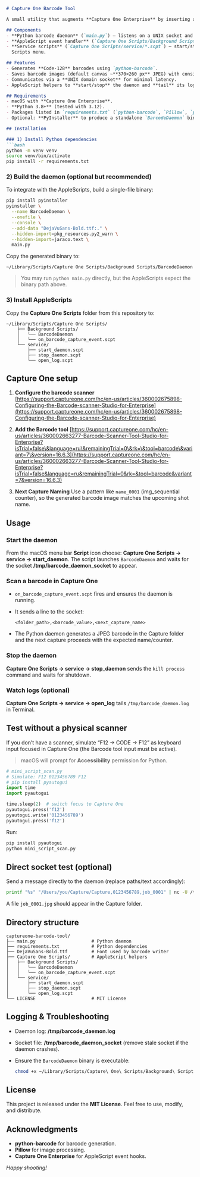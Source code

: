 ````markdown
# Capture One Barcode Tool

A small utility that augments **Capture One Enterprise** by inserting a barcode image into the next photo captured during a tethered session.

## Components
- **Python barcode daemon** (`main.py`) — listens on a UNIX socket and produces a JPEG barcode overlay in the  Capture folder.
- **AppleScript event handler** (`Capture One Scripts/Background Scripts/on_barcode_capture_event.scpt`) — invoked by Capture One when a barcode is scanned.
- **Service scripts** (`Capture One Scripts/service/*.scpt`) — start/stop the daemon and open logs from the macOS 
  Scripts menu.

## Features
- Generates **Code-128** barcodes using `python-barcode`.
- Saves barcode images (default canvas ~**370×260 px** JPEG) with consistent names in the Capture folder.
- Communicates via a **UNIX domain socket** for minimal latency.
- AppleScript helpers to **start/stop** the daemon and **tail** its log.

## Requirements
- macOS with **Capture One Enterprise**.
- **Python 3.8+** (tested with 3.12).
- Packages listed in `requirements.txt` (`python-barcode`, `Pillow`, `piexif`, etc.).
- Optional: **PyInstaller** to produce a standalone `BarcodeDaemon` binary.

## Installation

### 1) Install Python dependencies
```bash
python -m venv venv
source venv/bin/activate
pip install -r requirements.txt
````

### 2) Build the daemon (optional but recommended)

To integrate with the AppleScripts, build a single-file binary:

```bash
pip install pyinstaller
pyinstaller \
  --name BarcodeDaemon \
  --onefile \
  --console \
  --add-data "DejaVuSans-Bold.ttf:." \
  --hidden-import=pkg_resources.py2_warn \
  --hidden-import=jaraco.text \
  main.py
```

Copy the generated binary to:

```
~/Library/Scripts/Capture One Scripts/Background Scripts/BarcodeDaemon
```

> You may run `python main.py` directly, but the AppleScripts expect the binary path above.

### 3) Install AppleScripts

Copy the **Capture One Scripts** folder from this repository to:

```
~/Library/Scripts/Capture One Scripts/
    ├── Background Scripts/
    │   └── BarcodeDaemon
    │   └── on_barcode_capture_event.scpt
    └── service/
        ├── start_daemon.scpt
        ├── stop_daemon.scpt
        └── open_log.scpt
```

## Capture One setup

1. **Configure the barcode scanner**
   [https://support.captureone.com/hc/en-us/articles/360002675898-Configuring-the-Barcode-scanner-Studio-for-Enterprise](https://support.captureone.com/hc/en-us/articles/360002675898-Configuring-the-Barcode-scanner-Studio-for-Enterprise)

2. **Add the Barcode tool**
   [https://support.captureone.com/hc/en-us/articles/360002663277-Barcode-Scanner-Tool-Studio-for-Enterprise?isTrial=false\&language=ru\&remainingTrial=0\&rk=\&tool=barcode\&variant=7\&version=16.6.3](https://support.captureone.com/hc/en-us/articles/360002663277-Barcode-Scanner-Tool-Studio-for-Enterprise?isTrial=false&language=ru&remainingTrial=0&rk=&tool=barcode&variant=7&version=16.6.3)

3. **Next Capture Naming**
   Use a pattern like `name_0001` (img_sequential сounter), so the generated barcode image matches the upcoming shot name.

## Usage

### Start the daemon

From the macOS menu bar **Script** icon choose:
**Capture One Scripts → service → start\_daemon**.
The script launches `BarcodeDaemon` and waits for the socket **/tmp/barcode\_daemon\_socket** to appear.

### Scan a barcode in Capture One

* `on_barcode_capture_event.scpt` fires and ensures the daemon is running.
* It sends a line to the socket:

  ```
  <folder_path>,<barcode_value>,<next_capture_name>
  ```
* The Python daemon generates a JPEG barcode in the Capture folder and the next capture proceeds with the expected name/counter.

### Stop the daemon

**Capture One Scripts → service → stop\_daemon** sends the `kill process` command and waits for shutdown.

### Watch logs (optional)

**Capture One Scripts → service → open\_log** tails `/tmp/barcode_daemon.log` in Terminal.

## Test without a physical scanner

If you don’t have a scanner, simulate “F12 → CODE → F12” as keyboard input focused in Capture One (the Barcode tool input must be active).

> macOS will prompt for **Accessibility** permission for Python.

```python
# mini_script_scan.py
# Simulate: F12 0123456789 F12
# pip install pyautogui
import time
import pyautogui

time.sleep(2)  # switch focus to Capture One
pyautogui.press('f12')
pyautogui.write('0123456789')
pyautogui.press('f12')
```

Run:

```bash
pip install pyautogui
python mini_script_scan.py
```

## Direct socket test (optional)

Send a message directly to the daemon (replace paths/text accordingly):

```bash
printf "%s" "/Users/you/Capture/Capture,0123456789,job_0001" | nc -U /tmp/barcode_daemon_socket -w 2
```

A file `job_0001.jpg` should appear in the Capture folder.

## Directory structure

```
captureone-barcode-tool/
├── main.py                     # Python daemon
├── requirements.txt            # Python dependencies
├── DejaVuSans-Bold.ttf         # Font used by barcode writer
├── Capture One Scripts/        # AppleScript helpers
│   ├── Background Scripts/
│   │   └── BarcodeDaemon
│   │   └── on_barcode_capture_event.scpt
│   └── service/
│       ├── start_daemon.scpt
│       ├── stop_daemon.scpt
│       └── open_log.scpt
└── LICENSE                     # MIT License
```

## Logging & Troubleshooting

* Daemon log: **/tmp/barcode\_daemon.log**
* Socket file: **/tmp/barcode\_daemon\_socket** (remove stale socket if the daemon crashes).
* Ensure the `BarcodeDaemon` binary is executable:

  ```bash
  chmod +x ~/Library/Scripts/Capture\ One\ Scripts/Background\ Scripts/BarcodeDaemon
  ```

## License

This project is released under the **MIT License**. Feel free to use, modify, and distribute.

## Acknowledgments

* **python-barcode** for barcode generation.
* **Pillow** for image processing.
* **Capture One Enterprise** for AppleScript event hooks.

*Happy shooting!*
